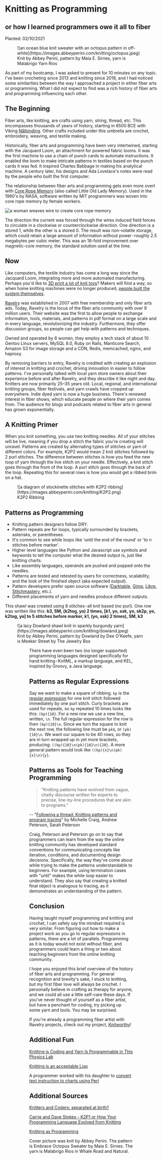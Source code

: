# Knitting as Programming

## or how I learned programmers owe it all to fiber

Planted: 02/10/2021

<figure>
![an ocean blue knit sweater with an octopus pattern in off-white](https://images.abbeyperini.com/knitting/octopus.jpeg)
  <figcaption>Knit by Abbey Perini, pattern by Maia E. Sirnes, yarn is Malabrigo Yarn Rios<figcaption>
</figure>

As part of my bootcamp, I was asked to present for 10 minutes on any topic. I've been crocheting since 2013 and knitting since 2018, and I had noticed some similarities between the way I approached a project in either fiber arts or programming. What I did not expect to find was a rich history of fiber arts and programming influencing each other.

## The Beginning

Fiber arts, like knitting, are crafts using yarn, string, thread, etc. This encompasses thousands of years of history, starting in 6500 BCE with Viking [Nålbinding](https://theknittinggenie.com/2018/03/06/nalbinding-crash-course/). Other crafts included under this umbrella are crochet, embroidery, weaving, and textile making.

Historically, fiber arts and programming have been very intertwined, starting with the Jacquard Loom, an attachment for powered fabric looms. It was the first machine to use a chain of punch cards to automate instructions. It enabled the loom to make intricate patterns in textiles based on the punch cards it was fed. It inspired Charles Babbage in making his analytical machine. A century later, his designs and Ada Lovelace's notes were read by the people who built the first computer.

The relationship between fiber arts and programming gets even more overt with [Core Rope Memory](http://drhart.ucoz.com/index/core_memory/0-123-0-123) (also called Little Old Lady Memory). Used in the 1960's by NASA, software written by MIT programmers was woven into core rope memory by female workers.

![a woman weaves wire to create core rope memory](https://images.abbeyperini.com/women-in-programming/weaving.jpeg)

The direction the current was forced through the wires induced field forces to circulate in a clockwise or counterclockwise direction. One direction is a stored 1, while the other is a stored 0. The result was non-volatile storage, which could retain a large amount of information without power - roughly 2.5 megabytes per cubic meter. This was an 18-fold improvement over magnetic-core memory, the standard solution used at the time.

## Now

Like computers, the textile industry has come a long way since the Jacquard Loom, integrating more and more automated manufacturing. Perhaps you'd like to [3D print a lot of knit toys](https://textiles-lab.github.io/publications/2019-visualknit/)? Makers will find a way, so when home knitting machines were no longer produced, [people built the system themselves](https://xxxclairewilliamsxxx.wordpress.com/hack-ta-machine-a-tricoter/).

[Ravelry](https://www.ravelry.com/) was established in 2007 with free membership and only fiber arts ads. Today, Ravelry is the locus of the fiber arts community with over 9 million users. Their website was the first to allow people to exchange information, tools, materials, and patterns in pdf format on a large scale and in every language, revolutionizing the industry. Furthermore, they offer discussion groups, so people can get help with patterns and techniques.

Owned and operated by 6 women, they employ a tech stack of about 10 Gentoo Linux servers, MySQL 8.0, Ruby on Rails, Manticore Search, Amazon S3 for image storage and a CDN, Redis, memcached, nginx, and haproxy.

By removing barriers to entry, Ravelry is credited with creating an explosion of interest in knitting and crochet, driving innovation in easier to follow patterns. I've personally talked with local yarn store owners about their experience before and after Ravelry, and they describe it like night and day. Knitters are now primarily 25–35 years old. Local, regional, and international knitting groups, fiber festivals, and yarn crawls have cropped up everywhere. Indie dyed yarn is now a huge business. There's renewed interest in fiber shows, which educate people on where their yarn comes from. The audience for blogs and podcasts related to fiber arts in general has grown exponentially.

## A Knitting Primer

When you knit something, you use two knitting needles. All of your stitches will be live, meaning if you drop a stitch the fabric you're creating will unravel. Patterns are created by alternating types of stitches or yarn of different colors. For example, K2P2 would mean 2 knit stitches followed by 2 purl stitches. The difference between stitches is how you feed the new loop of yarn through the live stitch on your needle. Effectively, a knit stitch goes through the front of the loop. A purl stitch goes through the back of the loop. Repeating this for several rows is how you would get a ribbed brim on a hat.

<figure>
![a diagram of stockinette stitches with K2P2 ribbing](https://images.abbeyperini.com/knitting/K2P2.png)
  <figcaption>K2P2 Ribbing</figcaption>
</figure>

## Patterns as Programming

* Knitting pattern designers follow DRY.
* Pattern repeats are for loops, typically surrounded by brackets, asterisks, or parentheses.
* It's common to see while loops like 'until the end of the round' or 'to n stitches before marker'.
* Higher level languages like Python and Javascript use symbols and keywords to tell the computer what the desired output is, just like knitting charts.
* Like assembly languages, operands are pushed and popped onto the needles.
* Patterns are tested and retested by users for correctness, scalability, and the look of the finished object (aka expected output).
* Pattern developers prefer open source software ([Darktable](https://www.darktable.org/), [Gimp](https://www.gimp.org/), [Libre](https://www.libreoffice.org/download/download/), [Stitchmastery](https://www.stitchmastery.com/), etc.).
* Different placements of yarn and needles produce different outputs.

This shawl was created using 8 stitches - all knit based (no purl). One row was written like this: **k3, SM, (k2tog, yo) 2 times, [k1, yo, ssk, yo, sk2p, yo, k2tog, yo] to 5 stitches before marker, k1, (yo, ssk) 2 times), SM, k3**

<figure>![a lacy Dowland shawl knit in sparkly burgundy yarn](https://images.abbeyperini.com/knitting/dowland.jpeg)
  <figcaption>Knit by Abbey Perini, pattern by Dowland by Dee O'Keefe, yarn is Meeker Street by The Jewelry Box</figcaption>
<figure>

There have even been two (no longer supported) programming languages designed specifically for hand knitting - KnitML, a markup language, and KEL, inspired by Groovy, a Java language.

## Patterns as Regular Expressions

Say we want to make a square of ribbing. `kp` is the [regular expression](https://regexone.com/) for one knit stitch followed immediately by one purl stitch. Curly brackets are used for repeats, so `kp` repeated 10 times looks like this: `(kp){10}`. For a new row we use a new line, written, `\n`. The full regular expression for the row is then `(kp){10}\n`. Since we turn the square to knit the next row, the following line must be `pk`s, or `(pk){10}\n`. We want our square to be 40 rows, so they are in turn wrapped up in yet more brackets, producing: `((kp){10}\n(pk){10}\n){20}`. A more general pattern would look like `((kp){x}\n(pk){x}\n){y}`.

## Patterns as Tools for Teaching Programming

> "Knitting patterns have evolved from vague, chatty discourse written for experts to precise, line-by-line procedures that are akin to programs."

-- "[Following a thread: Knitting patterns and program tracing](https://www.researchgate.net/publication/241623956_Following_a_thread_Knitting_patterns_and_program_tracing)" by Michelle Craig, Andrew Peterson, Sarah Peterson

Craig, Peterson and Peterson go on to say that programmers can learn from the way the online knitting community has developed standard conventions for communicating concepts like iteration, conditions, and documenting design decisions. Specifically, the way they've come about while trying to make the patterns understandable to beginners. For example, using termination cases with "until" makes the while loop easier to understand. They also say that creating a knitted final object is analogous to tracing, as it demonstrates an understanding of the pattern.

## Conclusion

Having taught myself programming and knitting and crochet, I can safely say the mindset required is very similar. From figuring out how to make a project work as you go to regular expressions in patterns, there are a lot of parallels. Programming as it is today would not exist without fiber, and programmers could learn a thing or two about teaching beginners from the online knitting community.

I hope you enjoyed this brief overview of the history of fiber arts and programming. For general recognition and brevity's sake, I stuck to knitting, but my first fiber love will always be crochet. I personally believe in crafting as therapy for anyone, and we could all use a little self-care these days. If you've never thought of yourself as a fiber artist, but have a penchant for coding, try picking up some yarn and tools. You may be surprised.

If you're already a programming fiber artist with Ravelry projects, check out my project, [Knitworthy](http://knitworthy.net/)!

## Additional Fun

[Knitting is Coding and Yarn Is Programmable in This Physics Lab](https://www.nytimes.com/2019/05/17/science/math-physics-knitting-matsumoto.html)

[Knitting is an acceptable Lisp](http://wetpixels.blogspot.com/2009/02/knitting-is-acceptable-lisp.html?m=1)

A programmer worked with his daughter to [convert text instruction to charts using Perl](http://www.mcmanis.com/chuck/graphics/knit-chart.svg)

## Additional Sources

[Knitters and Coders: separated at birth?](http://www.cs4fn.org/regularexpressions/knitters.php)

[Carrie and Dave Stokes - K2P1 or How Your Programming Language Evolved from Knitting](https://www.youtube.com/watch?v=UR8iHwOczfI&ab_channel=southeastlinuxfest)

[Knitting as Programming](https://news.ycombinator.com/item?id=3986758)

Cover picture was knit by Abbey Perini. The pattern is Embrace Octopus Sweater by Maia E. Sirnes. The yarn is Malabrigo Rios in Whale Road and Natural.
